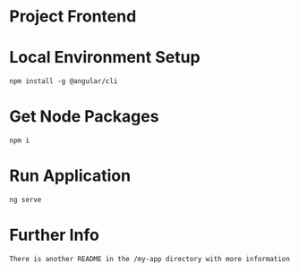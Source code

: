 # Project Frontend

# Local Environment Setup
    npm install -g @angular/cli

# Get Node Packages
    npm i

# Run Application
    ng serve

# Further Info
    There is another README in the /my-app directory with more information